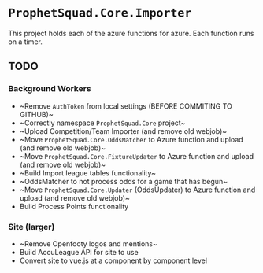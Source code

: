﻿# `ProphetSquad.Core.Importer`

This project holds each of the azure functions for azure.  Each function runs on a timer.

## TODO

### Background Workers

* ~Remove `AuthToken` from local settings (BEFORE COMMITING TO GITHUB)~
* ~Correctly namespace `ProphetSquad.Core` project~
* ~Upload Competition/Team Importer (and remove old webjob)~
* ~Move `ProphetSquad.Core.OddsMatcher` to Azure function and upload (and remove old webjob)~
* ~Move `ProphetSquad.Core.FixtureUpdater` to Azure function and upload (and remove old webjob)~
* ~Build Import league tables functionality~
* ~OddsMatcher to not process odds for a game that has begun~
* ~Move `ProphetSquad.Core.Updater` (OddsUpdater) to Azure function and upload (and remove old webjob)~
* Build Process Points functionality

### Site (larger)

* ~Remove Openfooty logos and mentions~
* Build AccuLeague API for site to use
* Convert site to vue.js at a component by component level
